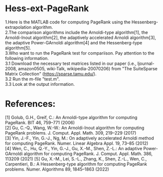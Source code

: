 # Hess-ext-PageRank
1.Here is the MATLAB code for computing PageRank using the Hessenberg-extrapolation algorithm.  
2.The comparison algorithms include the Arnoldi-type algorithm[1], the Arnoldi-Inout algorithm[2], the adaptively accelerated Arnoldi algorithm[3], the adaptive Power-GArnoldi algorithm[4] and the Hessenberg-type algorithm[5].  
3.Who want to run the PageRank test for compariison. Pay attention to the following information.  
3.1 Download the necessary test matrices listed in our paper (i.e., ljournal-2008, amazon0505, wiki-Talk, wikipedia-20070206) from "The SuiteSparse Matrix Collection" (https://sparse.tamu.edu/).  
3.2 Run the m-file "test.m".  
3.3 Look at the output information.
# References:
[1] Golub, G.H., Greif, C.: An Arnoldi-type algorithm for computing PageRank. BIT 46, 759–771 (2006)  
[2] Gu, C.-Q., Wang, W.-W.: An Arnoldi-Inout algorithm for computing PageRank problems. J. Comput. Appl. Math. 309, 219–229 (2017)  
[3] Yin, J.-F., Yin, G.-J., Ng, M.: On adaptively accelerated Arnoldi method for computing PageRank. Numer. Linear Algebra Appl. 19, 73–85 (2012)  
[4] Wen, C., Hu, Q.-Y., Yin, G.-J., Gu, X.-M., Shen, Z.-L.: An adaptive Power-GArnoldi algorithm for computing PageRank. J. Comput. Appl. Math. 386, 113209 (2021)
[5] Gu, X.-M., Lei, S.-L., Zhang, K., Shen, Z.-L., Wen, C., Carpentieri, B.: A Hessenberg-type algorithm for computing PageRank problems. Numer. Algorithms 89, 1845–1863 (2022)
